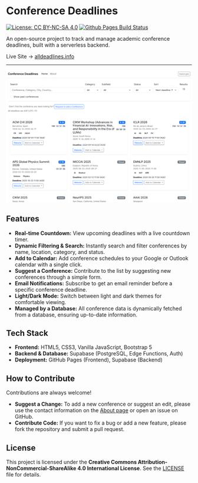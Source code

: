 # Conference Deadlines

[![License: CC BY-NC-SA 4.0](https://img.shields.io/badge/License-CC%20BY--NC--SA%204.0-lightgrey.svg)](https://creativecommons.org/licenses/by-nc-sa/4.0/)
[![Github Pages Build Status](https://github.com/mindw96/Conference-Deadlines/actions/workflows/pages/pages-build-deployment/badge.svg)](https://github.com/mindw96/Conference-Deadlines/actions/workflows/pages/pages-build-deployment)

An open-source project to track and manage academic conference deadlines, built with a serverless backend.

Live Site → [alldeadlines.info](https://alldeadlines.info{target=_blank})

---

![Conference Deadlines Screenshot](assets/image.png)

## Features

* **Real-time Countdown:** View upcoming deadlines with a live countdown timer.
* **Dynamic Filtering & Search:** Instantly search and filter conferences by name, location, category, and status.
* **Add to Calendar:** Add conference schedules to your Google or Outlook calendar with a single click.
* **Suggest a Conference:** Contribute to the list by suggesting new conferences through a simple form.
* **Email Notifications:** Subscribe to get an email reminder before a specific conference deadline.
* **Light/Dark Mode:** Switch between light and dark themes for comfortable viewing.
* **Managed by a Database:** All conference data is dynamically fetched from a database, ensuring up-to-date information.

## Tech Stack

* **Frontend:** HTML5, CSS3, Vanilla JavaScript, Bootstrap 5
* **Backend & Database:** Supabase (PostgreSQL, Edge Functions, Auth)
* **Deployment:** GitHub Pages (Frontend), Supabase (Backend)

## How to Contribute

Contributions are always welcome!

* **Suggest a Change:** To add a new conference or suggest an edit, please use the contact information on the [About page](https://alldeadlines.info/about.html) or open an issue on GitHub.
* **Contribute Code:** If you want to fix a bug or add a new feature, please fork the repository and submit a pull request.

## License

This project is licensed under the **Creative Commons Attribution-NonCommercial-ShareAlike 4.0 International License**. See the [LICENSE](LICENSE) file for details.
